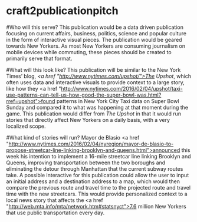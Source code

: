 # craft2publicationpitch

#Who will this serve?
This publication would be a data driven publication focusing on current affairs, business, politics, science and popular culture in the form of interactive visual pieces. The publication would be geared towards New Yorkers. As most New Yorkers are consuming journalism on mobile devices while commuting, these pieces should be created to primarily serve that format. 

#What will this look like?
This publication will be similar to the New York Times’ blog, <i><a href "http://www.nytimes.com/upshot/">The Upshot</a></i>, which often uses data and interactive visuals to provide context to a large story, like how they <a href "http://www.nytimes.com/2016/02/04/upshot/taxi-use-patterns-can-tell-us-how-good-the-super-bowl-was.html?rref=upshot">found patterns in New York City Taxi data on Super Bowl Sunday</a> and compared it to what was happening at that moment during the game. This publication would differ from <i>The Upshot</i> in that it would run stories that directly affect New Yorkers on a daily basis, with a very localized scope.

#What kind of stories will run?
Mayor de Blasio <a href "http://www.nytimes.com/2016/02/04/nyregion/mayor-de-blasio-to-propose-streetcar-line-linking-brooklyn-and-queens.html">announced this week</a> his intention to implement a 16-mile streetcar line linking Brooklyn and Queens, improving transportation between the two boroughs and eliminating the detour through Manhattan that the current subway routes take. A possible interactive for this publication could allow the user to input an initial address and a destination address to a map, which would then compare the previous route and travel time to the projected route and travel time with the new streetcars. This would provide personalized context to a local news story that affects the <a href "http://web.mta.info/mta/network.htm#statsnyct">7.6 million New Yorkers</a> that use public transportation every day.
